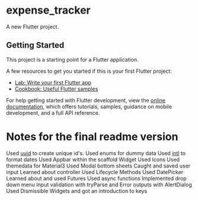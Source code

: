 # expense_tracker

A new Flutter project.

## Getting Started

This project is a starting point for a Flutter application.

A few resources to get you started if this is your first Flutter project:

- [Lab: Write your first Flutter app](https://docs.flutter.dev/get-started/codelab)
- [Cookbook: Useful Flutter samples](https://docs.flutter.dev/cookbook)

For help getting started with Flutter development, view the
[online documentation](https://docs.flutter.dev/), which offers tutorials,
samples, guidance on mobile development, and a full API reference.


# Notes for the final readme version

Used [uuid](https://pub.dev/packages/uuid) to create unique id's.
Used enums for dummy data
Used [intl](https://pub.dev/packages/intl) to format dates
Used Appbar within the scaffold Widget
Used Icons
Used themedata for Material3
Used Modal bottom sheets
Caught and saved user input
Learned about controller
Used Lifecycle Methods
Used DatePicker
Learned about and used Futures
Used async functions
Implemented drop down menu
Input validation with tryParse and Error outputs with AlertDialog
Used Dismissible Widgets and got an introduction to keys